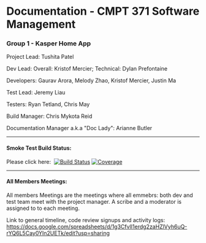 # Documentation - CMPT 371 Software Management
### Group 1 - Kasper Home App

Project Lead: Tushita Patel

Dev Lead: Overall: Kristof Mercier; Technical: Dylan Prefontaine

Developers: Gaurav Arora, Melody Zhao, Kristof Mercier, Justin Ma

Test Lead: Jeremy Liau

Testers: Ryan Tetland, Chris May

Build Manager: Chris Mykota Reid

Documentation Manager a.k.a "Doc Lady": Arianne Butler

---

#### Smoke Test Build Status:
Please click here:&nbsp;
  [![Build Status](https://travis-ci.org/CMPT371Team1/Project.svg?branch=id5)](https://travis-ci.org/CMPT371Team1/Project)       [![Coverage](http://cmpt371g1.usask.ca:1234/index.svg)](http://cmpt371g1.usask.ca:1234/index.svg)


---

#### All Members Meetings:
All members Meetings are the meetings where all emmebrs: both dev and test team meet with the project manager. A scribe and a moderator is assigned to to each meeting. 

Link to general timeline, code review signups and activity logs: https://docs.google.com/spreadsheets/d/1g3CfvlI1erdg2zaHZlVyh6uQ-rYQ6L5Cay0YIn2UETk/edit?usp=sharing


